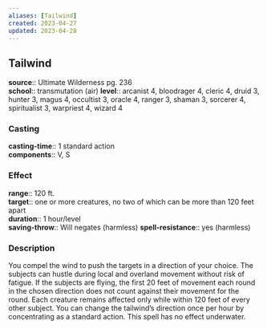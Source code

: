 ```yaml
---
aliases: [Tailwind]
created: 2023-04-27
updated: 2023-04-28
---
```


## Tailwind

**source**:: Ultimate Wilderness pg. 236  
**school**:: transmutation (air)
**level**:: arcanist 4, bloodrager 4, cleric 4, druid 3, hunter 3, magus 4, occultist 3, oracle 4, ranger 3, shaman 3, sorcerer 4, spiritualist 3, warpriest 4, wizard 4

### Casting

**casting-time**:: 1 standard action  
**components**:: V, S

### Effect

**range**:: 120 ft.  
**target**:: one or more creatures, no two of which can be more than 120 feet apart  
**duration**:: 1 hour/level  
**saving-throw**:: Will negates (harmless)
**spell-resistance**:: yes (harmless)

### Description

You compel the wind to push the targets in a direction of your choice. The subjects can hustle during local and overland movement without risk of fatigue. If the subjects are flying, the first 20 feet of movement each round in the chosen direction does not count against their movement for the round. Each creature remains affected only while within 120 feet of every other subject. You can change the tailwind’s direction once per hour by concentrating as a standard action. This spell has no effect underwater.
